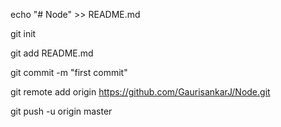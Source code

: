 echo "# Node" >> README.md

git init

git add README.md

git commit -m "first commit"

git remote add origin https://github.com/GaurisankarJ/Node.git

git push -u origin master
